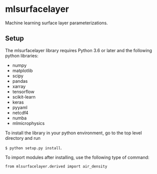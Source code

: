 # mlsurfacelayer
Machine learning surface layer parameterizations.

## Setup
The mlsurfacelayer library requires Python 3.6 or later 
and the following python libraries:
* numpy
* matplotlib
* scipy
* pandas
* xarray
* tensorflow
* scikit-learn
* keras
* pyyaml
* netcdf4
* numba
* mlmicrophysics

To install the library in your python environment, go to the
top level directory and run 

`$ python setup.py install`. 

To import modules after installing, use the following type of command:

`from mlsurfacelayer.derived import air_density`




